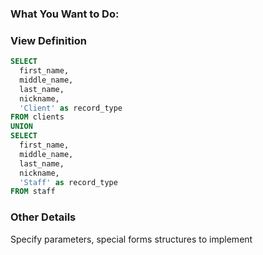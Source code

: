 ### What You Want to Do:

### View Definition
```sql
SELECT
  first_name,
  middle_name,
  last_name,
  nickname,
  'Client' as record_type
FROM clients
UNION
SELECT
  first_name,
  middle_name,
  last_name,
  nickname,
  'Staff' as record_type
FROM staff
```

### Other Details
Specify parameters, special forms structures to implement
